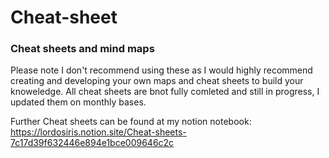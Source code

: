 # Cheat-sheet

### Cheat sheets and mind maps

Please note I don't recommend using these as I would highly recommend creating and developing your own maps and cheat sheets to build your knoweledge. All cheat sheets are bnot fully comleted and still in progress, I updated them on monthly bases.

Further Cheat sheets can be found at my notion notebook: https://lordosiris.notion.site/Cheat-sheets-7c17d39f632446e894e1bce009646c2c 
